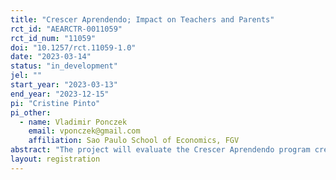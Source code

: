 ```yaml
---
title: "Crescer Aprendendo; Impact on Teachers and Parents"
rct_id: "AEARCTR-0011059"
rct_id_num: "11059"
doi: "10.1257/rct.11059-1.0"
date: "2023-03-14"
status: "in_development"
jel: ""
start_year: "2023-03-13"
end_year: "2023-12-15"
pi: "Cristine Pinto"
pi_other:
  - name: Vladimir Ponczek
    email: vponczek@gmail.com
    affiliation: Sao Paulo School of Economics, FGV
abstract: "The project will evaluate the Crescer Aprendendo program created and developed by the United Way NGO. It is an early-childhood intervention that teaches parents and teachers important tools to foment children's cognitive and socio-emotional skills. We plan to conduct a pilot randomized control trial to investigate whether the program is capable of changing teachers' and parents' beliefs toward the relevance of the quality the parents spend with their children during early childhood.. Moreover, we plan to analyze whether the program changes parents' time invested in activities to develop kids' abilities. The evaluation will focus four to five year-old children. We developed specific questionnaires to elicit the beliefs and to gather data on parents' time use. The evaluation will be conducted in 20 preschools in Sobral, a municipality in Ceará State in Brazil. We plan to conduct baseline and end line field works at the beginning and the end of 2023 school year, respectively. Ten schools will be randomly selected to implement the program for seven months in 2023. We plan to randomly select two classes in each school and interview the teachers and three parents of children in each class. In the end, we will have a sample of 40 teachers and  120 parents.  "
layout: registration
---
```


